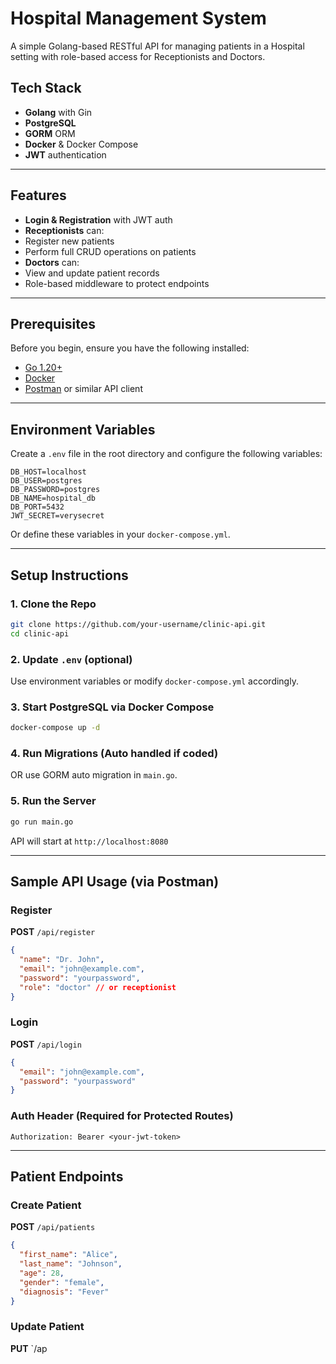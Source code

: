 # Hospital Management System

A simple Golang-based RESTful API for managing patients in a Hospital setting with role-based access for Receptionists and Doctors.

## Tech Stack

* **Golang** with Gin
* **PostgreSQL**
* **GORM** ORM
* **Docker** & Docker Compose
* **JWT** authentication

---

## Features

* **Login & Registration** with JWT auth
* **Receptionists** can:
* Register new patients
* Perform full CRUD operations on patients
* **Doctors** can:
* View and update patient records
* Role-based middleware to protect endpoints

---

## Prerequisites

Before you begin, ensure you have the following installed:

* [Go 1.20+](https://golang.org/doc/install)
* [Docker](https://www.docker.com/products/docker-desktop)
* [Postman](https://www.postman.com/downloads/) or similar API client

---

## Environment Variables

Create a `.env` file in the root directory and configure the following variables:

```
DB_HOST=localhost
DB_USER=postgres
DB_PASSWORD=postgres
DB_NAME=hospital_db
DB_PORT=5432
JWT_SECRET=verysecret
```

Or define these variables in your `docker-compose.yml`.

---

## Setup Instructions

### 1. Clone the Repo

```bash
git clone https://github.com/your-username/clinic-api.git
cd clinic-api
```

### 2. Update `.env` (optional)

Use environment variables or modify `docker-compose.yml` accordingly.

### 3. Start PostgreSQL via Docker Compose

```bash
docker-compose up -d
```

### 4. Run Migrations (Auto handled if coded)

OR use GORM auto migration in `main.go`.

### 5. Run the Server

```bash
go run main.go
```

API will start at `http://localhost:8080`

---

## Sample API Usage (via Postman)

### Register

**POST** `/api/register`

```json
{
  "name": "Dr. John",
  "email": "john@example.com",
  "password": "yourpassword",
  "role": "doctor" // or receptionist
}
```

### Login

**POST** `/api/login`

```json
{
  "email": "john@example.com",
  "password": "yourpassword"
}
```

### Auth Header (Required for Protected Routes)

```
Authorization: Bearer <your-jwt-token>
```

---

## Patient Endpoints

### Create Patient

**POST** `/api/patients`

```json
{
  "first_name": "Alice",
  "last_name": "Johnson",
  "age": 28,
  "gender": "female",
  "diagnosis": "Fever"
}
```

### Update Patient

**PUT** \`/ap
